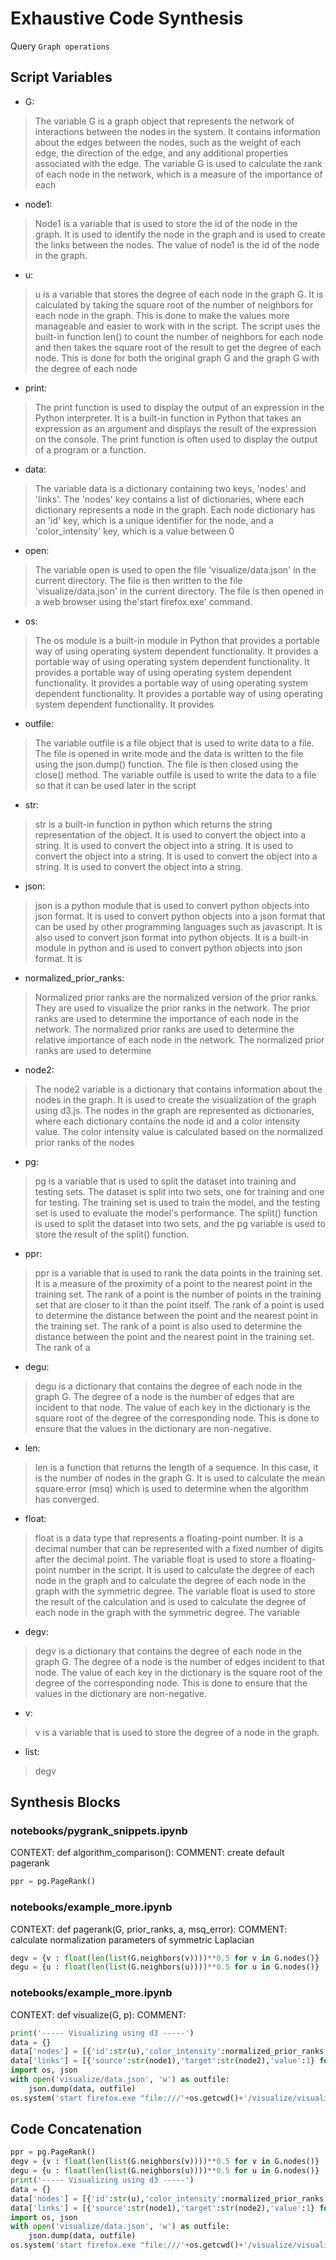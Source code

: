 # Exhaustive Code Synthesis
Query `Graph operations`
## Script Variables
- G:<br>
>The variable G is a graph object that represents the network of interactions between the nodes in the system. It contains information about the edges between the nodes, such as the weight of each edge, the direction of the edge, and any additional properties associated with the edge. The variable G is used to calculate the rank of each node in the network, which is a measure of the importance of each
- node1:<br>
>Node1 is a variable that is used to store the id of the node in the graph. It is used to identify the node in the graph and is used to create the links between the nodes. The value of node1 is the id of the node in the graph.
- u:<br>
>u is a variable that stores the degree of each node in the graph G. It is calculated by taking the square root of the number of neighbors for each node in the graph. This is done to make the values more manageable and easier to work with in the script. The script uses the built-in function len() to count the number of neighbors for each node and then takes the square root of the result to get the degree of each node. This is done for both the original graph G and the graph G with the degree of each node
- print:<br>
>The print function is used to display the output of an expression in the Python interpreter. It is a built-in function in Python that takes an expression as an argument and displays the result of the expression on the console. The print function is often used to display the output of a program or a function.
- data:<br>
>The variable data is a dictionary containing two keys, 'nodes' and 'links'. The 'nodes' key contains a list of dictionaries, where each dictionary represents a node in the graph. Each node dictionary has an 'id' key, which is a unique identifier for the node, and a 'color_intensity' key, which is a value between 0
- open:<br>
>The variable open is used to open the file 'visualize/data.json' in the current directory. The file is then written to the file 'visualize/data.json' in the current directory. The file is then opened in a web browser using the'start firefox.exe' command.
- os:<br>
>The os module is a built-in module in Python that provides a portable way of using operating system dependent functionality. It provides a portable way of using operating system dependent functionality. It provides a portable way of using operating system dependent functionality. It provides a portable way of using operating system dependent functionality. It provides a portable way of using operating system dependent functionality. It provides
- outfile:<br>
>The variable outfile is a file object that is used to write data to a file. The file is opened in write mode and the data is written to the file using the json.dump() function. The file is then closed using the close() method. The variable outfile is used to write the data to a file so that it can be used later in the script
- str:<br>
>str is a built-in function in python which returns the string representation of the object. It is used to convert the object into a string. It is used to convert the object into a string. It is used to convert the object into a string. It is used to convert the object into a string. It is used to convert the object into a string.
- json:<br>
>json is a python module that is used to convert python objects into json format. It is used to convert python objects into a json format that can be used by other programming languages such as javascript. It is also used to convert json format into python objects. It is a built-in module in python and is used to convert python objects into json format. It is
- normalized_prior_ranks:<br>
>Normalized prior ranks are the normalized version of the prior ranks. They are used to visualize the prior ranks in the network. The prior ranks are used to determine the importance of each node in the network. The normalized prior ranks are used to determine the relative importance of each node in the network. The normalized prior ranks are used to determine
- node2:<br>
>The node2 variable is a dictionary that contains information about the nodes in the graph. It is used to create the visualization of the graph using d3.js. The nodes in the graph are represented as dictionaries, where each dictionary contains the node id and a color intensity value. The color intensity value is calculated based on the normalized prior ranks of the nodes
- pg:<br>
>pg is a variable that is used to split the dataset into training and testing sets. The dataset is split into two sets, one for training and one for testing. The training set is used to train the model, and the testing set is used to evaluate the model's performance. The split() function is used to split the dataset into two sets, and the pg variable is used to store the result of the split() function.
- ppr:<br>
>ppr is a variable that is used to rank the data points in the training set. It is a measure of the proximity of a point to the nearest point in the training set. The rank of a point is the number of points in the training set that are closer to it than the point itself. The rank of a point is used to determine the distance between the point and the nearest point in the training set. The rank of a point is also used to determine the distance between the point and the nearest point in the training set. The rank of a
- degu:<br>
>degu is a dictionary that contains the degree of each node in the graph G. The degree of a node is the number of edges that are incident to that node. The value of each key in the dictionary is the square root of the degree of the corresponding node. This is done to ensure that the values in the dictionary are non-negative.
- len:<br>
>len is a function that returns the length of a sequence. In this case, it is the number of nodes in the graph G. It is used to calculate the mean square error (msq) which is used to determine when the algorithm has converged.
- float:<br>
>float is a data type that represents a floating-point number. It is a decimal number that can be represented with a fixed number of digits after the decimal point. The variable float is used to store a floating-point number in the script. It is used to calculate the degree of each node in the graph and to calculate the degree of each node in the graph with the symmetric degree. The variable float is used to store the result of the calculation and is used to calculate the degree of each node in the graph with the symmetric degree. The variable
- degv:<br>
>degv is a dictionary that contains the degree of each node in the graph G. The degree of a node is the number of edges incident to that node. The value of each key in the dictionary is the square root of the degree of the corresponding node. This is done to ensure that the values in the dictionary are non-negative.
- v:<br>
>v is a variable that is used to store the degree of a node in the graph.
- list:<br>
>degv
## Synthesis Blocks
### notebooks/pygrank_snippets.ipynb
CONTEXT: def algorithm_comparison(): COMMENT: create default pagerank
```python
ppr = pg.PageRank()
```

### notebooks/example_more.ipynb
CONTEXT: def pagerank(G, prior_ranks, a, msq_error): COMMENT: calculate normalization parameters of symmetric Laplacian
```python
degv = {v : float(len(list(G.neighbors(v))))**0.5 for v in G.nodes()}
degu = {u : float(len(list(G.neighbors(u))))**0.5 for u in G.nodes()}
```

### notebooks/example_more.ipynb
CONTEXT: def visualize(G, p): COMMENT:
```python
print('----- Visualizing using d3 -----')
data = {}
data['nodes'] = [{'id':str(u),'color_intensity':normalized_prior_ranks[u]} for u in G.nodes()]
data['links'] = [{'source':str(node1),'target':str(node2),'value':1} for node1,node2 in G.edges()]
import os, json
with open('visualize/data.json', 'w') as outfile:
    json.dump(data, outfile)
os.system('start firefox.exe "file:///'+os.getcwd()+'/visualize/visualize.html"')
```

## Code Concatenation
```python
ppr = pg.PageRank()
degv = {v : float(len(list(G.neighbors(v))))**0.5 for v in G.nodes()}
degu = {u : float(len(list(G.neighbors(u))))**0.5 for u in G.nodes()}
print('----- Visualizing using d3 -----')
data = {}
data['nodes'] = [{'id':str(u),'color_intensity':normalized_prior_ranks[u]} for u in G.nodes()]
data['links'] = [{'source':str(node1),'target':str(node2),'value':1} for node1,node2 in G.edges()]
import os, json
with open('visualize/data.json', 'w') as outfile:
    json.dump(data, outfile)
os.system('start firefox.exe "file:///'+os.getcwd()+'/visualize/visualize.html"')
```
